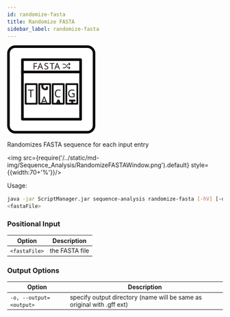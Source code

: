 ```yaml
---
id: randomize-fasta
title: Randomize FASTA
sidebar_label: randomize-fasta
---
```


![randomize-fasta](/../static/icons/Sequence_Analysis/RandomizeFASTA_square.svg)

Randomizes FASTA sequence for each input entry

<img src={require('/../static/md-img/Sequence_Analysis/RandomizeFASTAWindow.png').default} style={{width:70+'%'}}/>

Usage:
```bash
java -jar ScriptManager.jar sequence-analysis randomize-fasta [-hV] [-o=<output>]
<fastaFile>
```

### Positional Input
| Option | Description |
| ------ | ----------- |
|      `<fastaFile>`        | the FASTA file |


### Output Options

| Option | Description |
| ------ | ----------- |
| `-o, --output=<output>` | specify output directory (name will be same as original with .gff ext) |



[fasta-format]:/docs/References/file-formats#fasta
